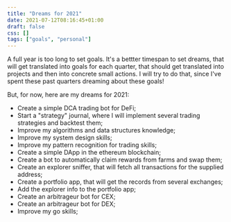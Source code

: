 ```yaml
---
title: "Dreams for 2021"
date: 2021-07-12T08:16:45+01:00
draft: false
css: []
tags: ["goals", "personal"]
---
```



A full year is too long to set goals. It's a bettter timespan to set dreams, that will get translated into goals for each quarter, that should get translated into projects and then into concrete small actions. I will try to do that, since I've spent these past quarters dreaming about these goals!

But, for now, here are my dreams for 2021:
- Create a simple DCA trading bot for DeFi;
- Start a "strategy" journal, where I will implement several trading strategies and backtest them;
- Improve my algorithms and data structures knowledge;
- Improve my system design skills;
- Improve my pattern recognition for trading skills;
- Create a simple DApp in the ethereum blockchain;
- Create a bot to automatically claim rewards from farms and swap them;
- Create an explorer sniffer, that will fetch all transactions for the supplied address;
- Create a portfolio app, that will get the records from several exchanges;
- Add the explorer info to the portfolio app;
- Create an arbitrageur bot for CEX;
- Create an arbitrageur bot for DEX;
- Improve my go skills;
  